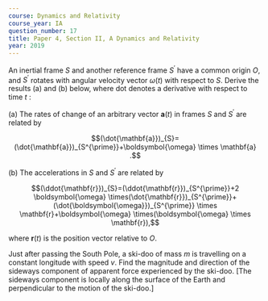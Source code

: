 ```yaml
---
course: Dynamics and Relativity
course_year: IA
question_number: 17
title: Paper 4, Section II, A Dynamics and Relativity
year: 2019
---
```




An inertial frame $S$ and another reference frame $S^{\prime}$ have a common origin $O$, and $S^{\prime}$ rotates with angular velocity vector $\omega(t)$ with respect to $S$. Derive the results (a) and (b) below, where dot denotes a derivative with respect to time $t$ :

(a) The rates of change of an arbitrary vector $\mathbf{a}(t)$ in frames $S$ and $S^{\prime}$ are related by

$$(\dot{\mathbf{a}})_{S}=(\dot{\mathbf{a}})_{S^{\prime}}+\boldsymbol{\omega} \times \mathbf{a} .$$

(b) The accelerations in $S$ and $S^{\prime}$ are related by

$$(\ddot{\mathbf{r}})_{S}=(\ddot{\mathbf{r}})_{S^{\prime}}+2 \boldsymbol{\omega} \times(\dot{\mathbf{r}})_{S^{\prime}}+(\dot{\boldsymbol{\omega}})_{S^{\prime}} \times \mathbf{r}+\boldsymbol{\omega} \times(\boldsymbol{\omega} \times \mathbf{r}),$$

where $\mathbf{r}(t)$ is the position vector relative to $O$.

Just after passing the South Pole, a ski-doo of mass $m$ is travelling on a constant longitude with speed $v$. Find the magnitude and direction of the sideways component of apparent force experienced by the ski-doo. [The sideways component is locally along the surface of the Earth and perpendicular to the motion of the ski-doo.]